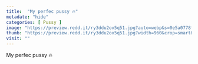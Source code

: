 ```yaml
---
title:  "My perfec pussy 🔥"
metadate: "hide"
categories: [ Pussy ]
image: "https://preview.redd.it/ry3ddu2ox5q51.jpg?auto=webp&s=0e5a0778f63777357c29c4267bd1aa03014c00f5"
thumb: "https://preview.redd.it/ry3ddu2ox5q51.jpg?width=960&crop=smart&auto=webp&s=a551695e0b89d093cc8efceb9b0af64b6cef3cd8"
visit: ""
---
```

My perfec pussy 🔥
